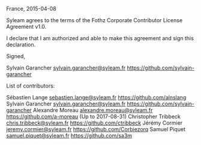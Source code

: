 France, 2015-04-08

Syleam agrees to the terms of the Fothz Corporate Contributor License
Agreement v1.0.

I declare that I am authorized and able to make this agreement and sign this
declaration.

Signed,

Sylvain Garancher sylvain.garancher@syleam.fr https://github.com/sylvain-garancher

List of contributors:

Sébastien Lange sebastien.lange@syleam.fr https://github.com/alnslang
Sylvain Garancher sylvain.garancher@syleam.fr https://github.com/sylvain-garancher
Alexandre Moreau alexandre.moreau@syleam.fr https://github.com/a-moreau (Up to 2017-08-31)
Christopher Tribbeck chris.tribbeck@syleam.fr https://github.com/ctribbeck
Jérémy Cormier jeremy.cormier@syleam.fr https://github.com/Corbiezorq
Samuel Piquet samuel.piquet@syleam.fr https://github.com/sa3m
